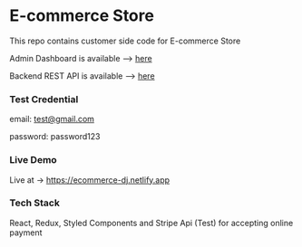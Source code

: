 
# E-commerce Store

This repo contains customer side code for E-commerce Store

Admin Dashboard is available --> [here](https://github.com/dhananjayjaiswal16/dashboard-ecommerce) 

Backend REST API is available --> [here](https://github.com/dhananjayjaiswal16/ecommerce-backend-api)






### Test Credential
email: test@gmail.com

password: password123


### Live Demo

Live at -> https://ecommerce-dj.netlify.app
### Tech Stack

React, Redux, Styled Components and Stripe Api (Test) for accepting online payment

